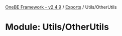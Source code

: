 [OneBE Framework - v2.4.9](../README.md) / [Exports](../modules.md) / Utils/OtherUtils

# Module: Utils/OtherUtils
